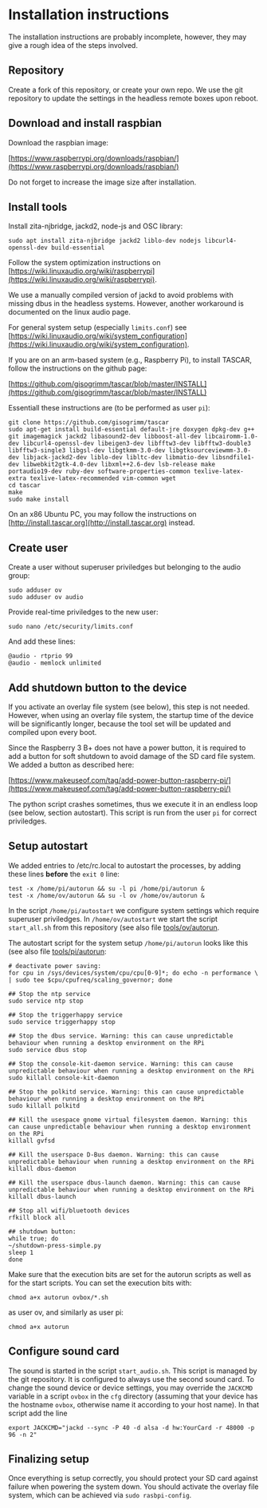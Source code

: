 # Installation instructions

The installation instructions are probably incomplete, however, they may give a rough idea of the steps involved.

## Repository

Create a fork of this repository, or create your own repo. We use the git repository to update the settings in the headless remote boxes upon reboot.

## Download and install raspbian

Download the raspbian image:

[https://www.raspberrypi.org/downloads/raspbian/](https://www.raspberrypi.org/downloads/raspbian/)

Do not forget to increase the image size after installation.

##  Install tools

Install zita-njbridge, jackd2, node-js and OSC library:

````
sudo apt install zita-njbridge jackd2 liblo-dev nodejs libcurl4-openssl-dev build-essential
````

Follow the system optimization instructions on
[https://wiki.linuxaudio.org/wiki/raspberrypi](https://wiki.linuxaudio.org/wiki/raspberrypi).

We use a manually compiled version of jackd to avoid problems with missing dbus in the headless systems. However, another workaround is documented on the linux audio page.

For general system setup (especially `limits.conf`) see [https://wiki.linuxaudio.org/wiki/system_configuration](https://wiki.linuxaudio.org/wiki/system_configuration).


If you are on an arm-based system (e.g., Raspberry Pi), to install TASCAR, follow the instructions on the github page:

[https://github.com/gisogrimm/tascar/blob/master/INSTALL](https://github.com/gisogrimm/tascar/blob/master/INSTALL)

Essentiall these instructions are (to be performed as user `pi`):

````
git clone https://github.com/gisogrimm/tascar
sudo apt-get install build-essential default-jre doxygen dpkg-dev g++ git imagemagick jackd2 libasound2-dev libboost-all-dev libcairomm-1.0-dev libcurl4-openssl-dev libeigen3-dev libfftw3-dev libfftw3-double3 libfftw3-single3 libgsl-dev libgtkmm-3.0-dev libgtksourceviewmm-3.0-dev libjack-jackd2-dev liblo-dev libltc-dev libmatio-dev libsndfile1-dev libwebkit2gtk-4.0-dev libxml++2.6-dev lsb-release make portaudio19-dev ruby-dev software-properties-common texlive-latex-extra texlive-latex-recommended vim-common wget
cd tascar
make
sudo make install
````

On an x86 Ubuntu PC, you may follow the instructions on [http://install.tascar.org](http://install.tascar.org) instead.


## Create user

Create a user without superuser priviledges but belonging to the audio group:

````
sudo adduser ov
sudo adduser ov audio
````

Provide real-time priviledges to the new user:
````
sudo nano /etc/security/limits.conf
````

And add these lines:
````
@audio - rtprio 99
@audio - memlock unlimited
````

## Add shutdown button to the device

If you activate an overlay file system (see below), this step is not needed. However, when using an overlay file system, the startup time of the device will be significantly longer, because the tool set will be updated and compiled upon every boot.

Since the Raspberry 3 B+ does not have a power button, it is required to add a button for soft shutdown to avoid damage of the SD card file system. We added a button as described here:

[https://www.makeuseof.com/tag/add-power-button-raspberry-pi/](https://www.makeuseof.com/tag/add-power-button-raspberry-pi/)

The python script crashes sometimes, thus we execute it in an endless loop (see below, section autostart). This script is run from the user `pi` for correct priviledges.


## Setup autostart

We added entries to /etc/rc.local to autostart the processes, by adding these lines **before** the `exit 0` line:

````
test -x /home/pi/autorun && su -l pi /home/pi/autorun &
test -x /home/ov/autorun && su -l ov /home/ov/autorun &
````

In the script `/home/pi/autostart` we configure system settings which require superuser priviledges. In `/home/ov/autostart` we start  the script `start_all.sh` from this repository  (see also file [tools/ov/autorun](tools/ov/autorun).

The autostart script for the system setup `/home/pi/autorun` looks like this (see also file [tools/pi/autorun](tools/pi/autorun):

````
# deactivate power saving:
for cpu in /sys/devices/system/cpu/cpu[0-9]*; do echo -n performance \
| sudo tee $cpu/cpufreq/scaling_governor; done

## Stop the ntp service
sudo service ntp stop

## Stop the triggerhappy service
sudo service triggerhappy stop

## Stop the dbus service. Warning: this can cause unpredictable behaviour when running a desktop environment on the RPi
sudo service dbus stop

## Stop the console-kit-daemon service. Warning: this can cause unpredictable behaviour when running a desktop environment on the RPi
sudo killall console-kit-daemon

## Stop the polkitd service. Warning: this can cause unpredictable behaviour when running a desktop environment on the RPi
sudo killall polkitd

## Kill the usespace gnome virtual filesystem daemon. Warning: this can cause unpredictable behaviour when running a desktop environment on the RPi
killall gvfsd

## Kill the userspace D-Bus daemon. Warning: this can cause unpredictable behaviour when running a desktop environment on the RPi
killall dbus-daemon

## Kill the userspace dbus-launch daemon. Warning: this can cause unpredictable behaviour when running a desktop environment on the RPi
killall dbus-launch

## Stop	all wifi/bluetooth devices
rfkill block all

## shutdown button:
while true; do
~/shutdown-press-simple.py
sleep 1
done
````

Make sure that the execution bits are set for the autorun scripts as well as for the start scripts. You can set the execution bits with:

````
chmod a+x autorun ovbox/*.sh
````
as user ov, and similarly as user pi:

````
chmod a+x autorun
````

## Configure sound card

The sound is started in the script `start_audio.sh`. This script is managed by the git repository. It is configured to always use the second sound card. To change the sound device or device settings, you may override the `JACKCMD` variable in a script `ovbox` in the `cfg` directory (assuming that your device has the hostname `ovbox`, otherwise name it according to your host name). In that script add the line

````
export JACKCMD="jackd --sync -P 40 -d alsa -d hw:YourCard -r 48000 -p 96 -n 2"
````

## Finalizing setup

Once everything is setup correctly, you should protect your SD card against failure when powering the system down. You should activate the overlay file system, which can be achieved via `sudo rasbpi-config`.
